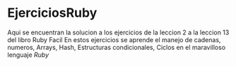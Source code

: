 # EjerciciosRuby
Aqui se encuentran la solucion a los ejercicios de la leccion 2 a la leccion 13 del libro Ruby Facil
En estos ejercicios se aprende el manejo de cadenas, numeros, Arrays, Hash, Estructuras condicionales,
Ciclos en el maravilloso lenguaje _Ruby_
